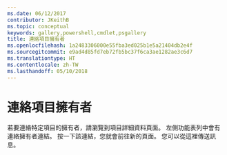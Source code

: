 ```yaml
---
ms.date: 06/12/2017
contributor: JKeithB
ms.topic: conceptual
keywords: gallery,powershell,cmdlet,psgallery
title: 連絡項目擁有者
ms.openlocfilehash: 1a2483306000e55fba3ed025b1e5a21404db2e4f
ms.sourcegitcommit: e9ad4d85fd7eb72fb5bc37f6ca3ae1282ae3c6d7
ms.translationtype: HT
ms.contentlocale: zh-TW
ms.lasthandoff: 05/10/2018
---
```

# <a name="contacting-item-owners"></a>連絡項目擁有者

若要連絡特定項目的擁有者，請瀏覽到項目詳細資料頁面。
左側功能表列中會有連絡擁有者連結。
按一下該連結，您就會前往新的頁面。
您可以從這裡傳送訊息。